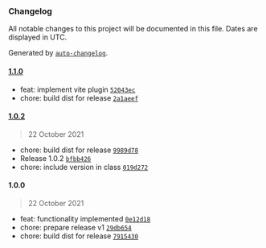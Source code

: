 ### Changelog

All notable changes to this project will be documented in this file. Dates are displayed in UTC.

Generated by [`auto-changelog`](https://github.com/CookPete/auto-changelog).

#### [1.1.0](https://github.com/simplyhexagonal/i18n/compare/1.0.2...1.1.0)

- feat: implement vite plugin [`52043ec`](https://github.com/simplyhexagonal/i18n/commit/52043eca9929984bf5cf342c23376219e26a886a)
- chore: build dist for release [`2a1aeef`](https://github.com/simplyhexagonal/i18n/commit/2a1aeef3ca0e8259db73c49d7edb2c81a4b757ed)

#### [1.0.2](https://github.com/simplyhexagonal/i18n/compare/1.0.0...1.0.2)

> 22 October 2021

- chore: build dist for release [`9989d78`](https://github.com/simplyhexagonal/i18n/commit/9989d786d8ac9c7f0c98a2aa475d9d1317b23ae4)
- Release 1.0.2 [`bfbb426`](https://github.com/simplyhexagonal/i18n/commit/bfbb4266d8f37eb9afeabfc33835209621b67447)
- chore: include version in class [`019d272`](https://github.com/simplyhexagonal/i18n/commit/019d272d0f5e9218c9478c08762bc7392fd9cba0)

#### 1.0.0

> 22 October 2021

- feat: functionality implemented [`0e12d18`](https://github.com/simplyhexagonal/i18n/commit/0e12d1809636df7f837509ad29a0c21853ea335c)
- chore: prepare release v1 [`29db654`](https://github.com/simplyhexagonal/i18n/commit/29db654d44e9b0aa7e75903fa726712eb3b825ab)
- chore: build dist for release [`7915430`](https://github.com/simplyhexagonal/i18n/commit/7915430889ad879f47fb7773db05727d596e6871)
